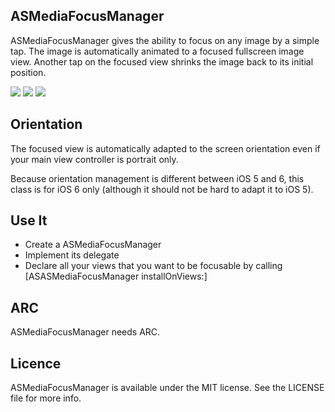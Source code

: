 ## ASMediaFocusManager
ASMediaFocusManager gives the ability to focus on any image by a simple tap. The image is automatically animated to a focused fullscreen image view. Another tap on the focused view shrinks the image back to its initial position.

![](https://github.com/autresphere/ASMediaFocusManager/raw/master/Screenshots/iphone1.jpg) 
![](https://github.com/autresphere/ASMediaFocusManager/raw/master/Screenshots/iphone2.jpg) 
![](https://github.com/autresphere/ASMediaFocusManager/raw/master/Screenshots/iphone3.jpg)

## Orientation
The focused view is automatically adapted to the screen orientation even if your main view controller is portrait only.

Because orientation management is different between iOS 5 and 6, this class is for iOS 6 only (although it should not be hard to adapt it to iOS 5).
## Use It
* Create a ASMediaFocusManager
* Implement its delegate
* Declare all your views that you want to be focusable by calling [ASASMediaFocusManager installOnViews:]

## ARC
ASMediaFocusManager needs ARC.


## Licence
ASMediaFocusManager is available under the MIT license. See the LICENSE file for more info.


